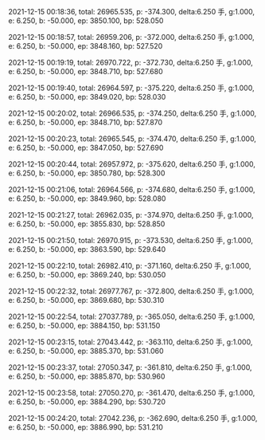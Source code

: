 2021-12-15 00:18:36, total: 26965.535, p: -374.300, delta:6.250 手, g:1.000, e: 6.250, b: -50.000, ep: 3850.100, bp: 528.050

2021-12-15 00:18:57, total: 26959.206, p: -372.000, delta:6.250 手, g:1.000, e: 6.250, b: -50.000, ep: 3848.160, bp: 527.520

2021-12-15 00:19:19, total: 26970.722, p: -372.730, delta:6.250 手, g:1.000, e: 6.250, b: -50.000, ep: 3848.710, bp: 527.680

2021-12-15 00:19:40, total: 26964.597, p: -375.220, delta:6.250 手, g:1.000, e: 6.250, b: -50.000, ep: 3849.020, bp: 528.030

2021-12-15 00:20:02, total: 26966.535, p: -374.250, delta:6.250 手, g:1.000, e: 6.250, b: -50.000, ep: 3848.710, bp: 527.870

2021-12-15 00:20:23, total: 26965.545, p: -374.470, delta:6.250 手, g:1.000, e: 6.250, b: -50.000, ep: 3847.050, bp: 527.690

2021-12-15 00:20:44, total: 26957.972, p: -375.620, delta:6.250 手, g:1.000, e: 6.250, b: -50.000, ep: 3850.780, bp: 528.300

2021-12-15 00:21:06, total: 26964.566, p: -374.680, delta:6.250 手, g:1.000, e: 6.250, b: -50.000, ep: 3849.960, bp: 528.080

2021-12-15 00:21:27, total: 26962.035, p: -374.970, delta:6.250 手, g:1.000, e: 6.250, b: -50.000, ep: 3855.830, bp: 528.850

2021-12-15 00:21:50, total: 26970.915, p: -373.530, delta:6.250 手, g:1.000, e: 6.250, b: -50.000, ep: 3863.590, bp: 529.640

2021-12-15 00:22:10, total: 26982.410, p: -371.160, delta:6.250 手, g:1.000, e: 6.250, b: -50.000, ep: 3869.240, bp: 530.050

2021-12-15 00:22:32, total: 26977.767, p: -372.800, delta:6.250 手, g:1.000, e: 6.250, b: -50.000, ep: 3869.680, bp: 530.310

2021-12-15 00:22:54, total: 27037.789, p: -365.050, delta:6.250 手, g:1.000, e: 6.250, b: -50.000, ep: 3884.150, bp: 531.150

2021-12-15 00:23:15, total: 27043.442, p: -363.110, delta:6.250 手, g:1.000, e: 6.250, b: -50.000, ep: 3885.370, bp: 531.060

2021-12-15 00:23:37, total: 27050.347, p: -361.810, delta:6.250 手, g:1.000, e: 6.250, b: -50.000, ep: 3885.870, bp: 530.960

2021-12-15 00:23:58, total: 27050.270, p: -361.470, delta:6.250 手, g:1.000, e: 6.250, b: -50.000, ep: 3884.290, bp: 530.720

2021-12-15 00:24:20, total: 27042.236, p: -362.690, delta:6.250 手, g:1.000, e: 6.250, b: -50.000, ep: 3886.990, bp: 531.210